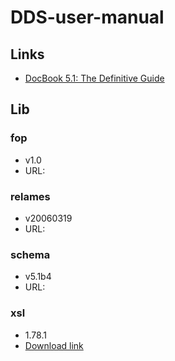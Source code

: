 # DDS-user-manual

## Links
 * [DocBook 5.1: The Definitive Guide](http://docbook.org/tdg51/en/html/)

## Lib

### fop

 * v1.0
 * URL: 

### relames
 
 * v20060319
 * URL: 
 
### schema

 * v5.1b4
 * URL: 
 
### xsl

 * 1.78.1 
 * [Download link](http://sourceforge.net/projects/docbook/files/docbook-xsl-ns/1.78.1/)


